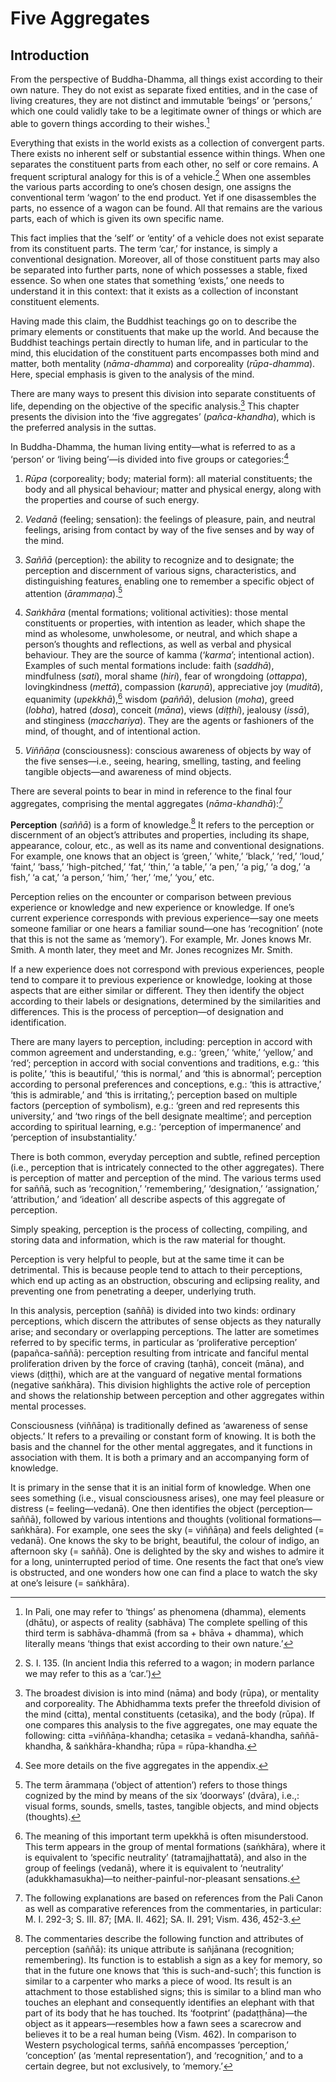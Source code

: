 Five Aggregates
===============

Introduction
------------

From the perspective of Buddha-Dhamma, all things exist according to
their own nature. They do not exist as separate fixed entities, and in
the case of living creatures, they are not distinct and immutable
‘beings’ or ‘persons,’ which one could validly take to be a legitimate
owner of things or which are able to govern things according to their
wishes.[^1]

Everything that exists in the world exists as a collection of convergent
parts. There exists no inherent self or substantial essence within
things. When one separates the constituent parts from each other, no
self or core remains. A frequent scriptural analogy for this is of a
vehicle.[^2] When one assembles the various parts according to one’s
chosen design, one assigns the conventional term ‘wagon’ to the end
product. Yet if one disassembles the parts, no essence of a wagon can be
found. All that remains are the various parts, each of which is given
its own specific name.

This fact implies that the ‘self’ or ‘entity’ of a vehicle does not
exist separate from its constituent parts. The term ‘car,’ for instance,
is simply a conventional designation. Moreover, all of those constituent
parts may also be separated into further parts, none of which possesses
a stable, fixed essence. So when one states that something ‘exists,’ one
needs to understand it in this context: that it exists as a collection
of inconstant constituent elements.

Having made this claim, the Buddhist teachings go on to describe the
primary elements or constituents that make up the world. And because the
Buddhist teachings pertain directly to human life, and in particular to
the mind, this elucidation of the constituent parts encompasses both
mind and matter, both mentality (*nāma-dhamma*) and corporeality
(*rūpa-dhamma*). Here, special emphasis is given to the analysis of the
mind.

There are many ways to present this division into separate constituents
of life, depending on the objective of the specific analysis.[^3] This
chapter presents the division into the ‘five aggregates’
(*pañca-khandha*), which is the preferred analysis in the suttas.

In Buddha-Dhamma, the human living entity—what is referred to as a
‘person’ or ‘living being’—is divided into five groups or
categories:[^4]

1.  *Rūpa* (corporeality; body; material form): all material
    constituents; the body and all physical behaviour; matter and
    physical energy, along with the properties and course of such
    energy.

2.  *Vedanā* (feeling; sensation): the feelings of pleasure, pain, and
    neutral feelings, arising from contact by way of the five senses and
    by way of the mind.

3.  *Saññā* (perception): the ability to recognize and to designate; the
    perception and discernment of various signs, characteristics, and
    distinguishing features, enabling one to remember a specific object
    of attention (*ārammaṇa*).[^5]

4.  *Saṅkhāra* (mental formations; volitional activities): those mental
    constituents or properties, with intention as leader, which shape
    the mind as wholesome, unwholesome, or neutral, and which shape a
    person’s thoughts and reflections, as well as verbal and physical
    behaviour. They are the source of kamma (‘*karma*’; intentional
    action). Examples of such mental formations include: faith
    (*saddhā*), mindfulness (*sati*), moral shame (*hiri*), fear of
    wrongdoing (*ottappa*), lovingkindness (*mettā*), compassion
    (*karuṇā*), appreciative joy (*muditā*), equanimity (*upekkhā*),[^6]
    wisdom (*paññā*), delusion (*moha*), greed (*lobha*), hatred
    (*dosa*), conceit (*māna*), views (*diṭṭhi*), jealousy (*issā*), and
    stinginess (*macchariya*). They are the agents or fashioners of the
    mind, of thought, and of intentional action.

5.  *Viññāṇa* (consciousness): conscious awareness of objects by way of
    the five senses—i.e., seeing, hearing, smelling, tasting, and
    feeling tangible objects—and awareness of mind objects.

There are several points to bear in mind in reference to the final four
aggregates, comprising the mental aggregates (*nāma-khandhā*):[^7]

**Perception** (*saññā*) is a form of knowledge.[^8] It refers to the
perception or discernment of an object’s attributes and properties,
including its shape, appearance, colour, etc., as well as its name and
conventional designations. For example, one knows that an object is
‘green,’ ‘white,’ ‘black,’ ‘red,’ ‘loud,’ ‘faint,’ ‘bass,’
‘high-pitched,’ ‘fat,’ ‘thin,’ ‘a table,’ ‘a pen,’ ‘a pig,’ ‘a dog,’ ‘a
fish,’ ‘a cat,’ ‘a person,’ ‘him,’ ‘her,’ ‘me,’ ‘you,’ etc.

Perception relies on the encounter or comparison between previous
experience or knowledge and new experience or knowledge. If one’s
current experience corresponds with previous experience—say one meets
someone familiar or one hears a familiar sound—one has ‘recognition’
(note that this is not the same as ‘memory’). For example, Mr. Jones
knows Mr. Smith. A month later, they meet and Mr. Jones recognizes Mr.
Smith.

If a new experience does not correspond with previous experiences,
people tend to compare it to previous experience or knowledge, looking
at those aspects that are either similar or different. They then
identify the object according to their labels or designations,
determined by the similarities and differences. This is the process of
perception—of designation and identification.

There are many layers to perception, including: perception in accord
with common agreement and understanding, e.g.: ‘green,’ ‘white,’
‘yellow,’ and ‘red’; perception in accord with social conventions and
traditions, e.g.: ‘this is polite,’ ‘this is beautiful,’ ‘this is
normal,’ and ‘this is abnormal’; perception according to personal
preferences and conceptions, e.g.: ‘this is attractive,’ ‘this is
admirable,’ and ‘this is irritating,’; perception based on multiple
factors (perception of symbolism), e.g.: ‘green and red represents this
university,’ and ‘two rings of the bell designate mealtime’; and
perception according to spiritual learning, e.g.: ‘perception of
impermanence’ and ‘perception of insubstantiality.’

There is both common, everyday perception and subtle, refined perception
(i.e., perception that is intricately connected to the other
aggregates). There is perception of matter and perception of the mind.
The various terms used for saññā, such as ‘recognition,’ ‘remembering,’
‘designation,’ ‘assignation,’ ‘attribution,’ and ‘ideation’ all describe
aspects of this aggregate of perception.

Simply speaking, perception is the process of collecting, compiling, and
storing data and information, which is the raw material for thought.

Perception is very helpful to people, but at the same time it can be
detrimental. This is because people tend to attach to their perceptions,
which end up acting as an obstruction, obscuring and eclipsing reality,
and preventing one from penetrating a deeper, underlying truth.

In this analysis, perception (saññā) is divided into two kinds: ordinary
perceptions, which discern the attributes of sense objects as they
naturally arise; and secondary or overlapping perceptions. The latter
are sometimes referred to by specific terms, in particular as
‘proliferative perception’ (papañca-saññā): perception resulting from
intricate and fanciful mental proliferation driven by the force of
craving (taṇhā), conceit (māna), and views (diṭṭhi), which are at the
vanguard of negative mental formations (negative saṅkhāra). This
division highlights the active role of perception and shows the
relationship between perception and other aggregates within mental
processes.

Consciousness (viññāṇa) is traditionally defined as ‘awareness of sense
objects.’ It refers to a prevailing or constant form of knowing. It is
both the basis and the channel for the other mental aggregates, and it
functions in association with them. It is both a primary and an
accompanying form of knowledge.

It is primary in the sense that it is an initial form of knowledge. When
one sees something (i.e., visual consciousness arises), one may feel
pleasure or distress (= feeling—vedanā). One then identifies the object
(perception—saññā), followed by various intentions and thoughts
(volitional formations—saṅkhāra). For example, one sees the sky (=
viññāṇa) and feels delighted (= vedanā). One knows the sky to be bright,
beautiful, the colour of indigo, an afternoon sky (= saññā). One is
delighted by the sky and wishes to admire it for a long, uninterrupted
period of time. One resents the fact that one’s view is obstructed, and
one wonders how one can find a place to watch the sky at one’s leisure
(= saṅkhāra).

[^1]: In Pali, one may refer to ‘things’ as phenomena (dhamma), elements (dhātu), or aspects of reality (sabhāva) The complete spelling of this third term is sabhāva-dhammā (from sa + bhāva + dhamma), which literally means ‘things that exist according to their own nature.’

[^2]: S. I. 135. (In ancient India this referred to a wagon; in modern parlance we may refer to this as a ‘car.’)

[^3]: The broadest division is into mind (nāma) and body (rūpa), or mentality and corporeality. The Abhidhamma texts prefer the threefold division of the mind (citta), mental constituents (cetasika), and the body (rūpa). If one compares this analysis to the five aggregates, one may equate the following: citta =viññāṇa-khandha; cetasika = vedanā-khandha, saññā-khandha, & saṅkhāra-khandha; rūpa = rūpa-khandha.

[^4]: See more details on the five aggregates in the appendix.

[^5]: The term ārammaṇa (‘object of attention’) refers to those things cognized by the mind by means of the six ‘doorways’ (dvāra), i.e.,: visual forms, sounds, smells, tastes, tangible objects, and mind objects (thoughts).

[^6]: The meaning of this important term upekkhā is often misunderstood. This term appears in the group of mental formations (saṅkhāra), where it is equivalent to ‘specific neutrality’ (tatramajjhattatā), and also in the group of feelings (vedanā), where it is equivalent to ‘neutrality’ (adukkhamasukha)—to neither-painful-nor-pleasant sensations.

[^7]: The following explanations are based on references from the Pali Canon as well as comparative references from the commentaries, in particular: M. I. 292-3; S. III. 87; [MA. II. 462]; SA. II. 291; Vism. 436, 452-3.

[^8]: The commentaries describe the following function and attributes of perception (saññā): its unique attribute is sañjānana (recognition; remembering). Its function is to establish a sign as a key for memory, so that in the future one knows that ‘this is such-and-such’; this function is similar to a carpenter who marks a piece of wood. Its result is an attachment to those established signs; this is similar to a blind man who touches an elephant and consequently identifies an elephant with that part of its body that he has touched. Its ‘footprint’ (padaṭṭhāna)—the object as it appears—resembles how a fawn sees a scarecrow and believes it to be a real human being (Vism. 462). In comparison to Western psychological terms, saññā encompasses ‘perception,’ ‘conception’ (as ‘mental representation’), and ‘recognition,’ and to a certain degree, but not exclusively, to ‘memory.’

